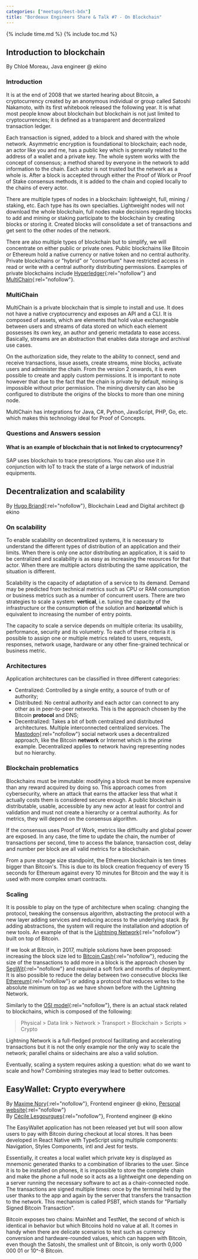 ```yaml
---
categories: ["meetups/best-bdx"]
title: "Bordeaux Engineers Share & Talk #7 - On Blockchain"
---
```


{% include time.md %}
{% include toc.md %}

## Introduction to blockchain

By Chloé Moreau, Java engineer @ ekino

### Introduction

It is at the end of 2008 that we started hearing about Bitcoin, a cryptocurrency created by an anonymous individual or
group called Satoshi Nakamoto, with its first whitebook released the following year. It is what most people know about
blockchain but blockchain is not just limited to cryptocurrencies; it is defined as a transparent and decentralized
transaction ledger.

Each transaction is signed, added to a block and shared with the whole network. Asymmetric encryption is foundational to
blockchain; each node, an actor like you and me, has a public key which is generally related to the address of a wallet
and a private key. The whole system works with the concept of consensus; a method shared by everyone in the network to
add information to the chain. Each actor is not trusted but the network as a whole is. After a block is accepted through
either the Proof of Work or Proof of Stake consensus methods, it is added to the chain and copied locally to the chains
of every actor.

There are multiple types of nodes in a blockchain: lightweight, full, mining / staking, etc. Each type has its own
specialties. Lightweight nodes will not download the whole blockchain, full nodes make decisions regarding blocks to add
and mining or staking participate to the blockchain by creating blocks or storing it. Created blocks will consolidate a
set of transactions and get sent to the other nodes of the network.

There are also multiple types of blockchain but to simplify, we will concentrate on either public or private ones.
Public blockchains like Bitcoin or Ethereum hold a native currency or native token and no central authority. Private
blockchains or "hybrid" or "consortium" have restricted access in read or write with a central authority distributing
permissions. Examples of private blockchains include [Hyperledger](https://www.hyperledger.org/){:rel="nofollow"} and [MultiChain](https://www.multichain.com/){:rel="nofollow"}.

### MultiChain

MultiChain is a private blockchain that is simple to install and use. It does not have a native cryptocurrency and
exposes an API and a CLI. It is composed of assets, which are elements that hold value exchangeable between users and
streams of data stored on which each element possesses its own key, an author and generic metadata to ease access.
Basically, streams are an abstraction that enables data storage and archival use cases.

On the authorization side, they relate to the ability to connect, send and receive transactions, issue assets, create
streams, mine blocks, activate users and administer the chain. From the version 2 onwards, it is even possible to create
and apply custom permissions. It is important to note however that due to the fact that the chain is private by default,
mining is impossible without prior permission. The mining diversity can also be configured to distribute the origins of
the blocks to more than one mining node.

MultiChain has integrations for Java, C#, Python, JavaScript, PHP, Go, etc. which makes this technology ideal for Proof
of Concepts.

### Questions and Answers session

#### What is an example of blockchain that is not linked to cryptocurrency?

SAP uses blockchain to trace prescriptions. You can also use it in conjunction with IoT to track the state of a large
network of industrial equipments.

## Decentralization and scalability

By [Hugo Briand](https://twitter.com/h_briand){:rel="nofollow"}, Blockchain Lead and Digital architect @ ekino

### On scalability

To enable scalability on decentralized systems, it is necessary to understand the different types of distribution of an
application and their limits. When there is only one actor distributing an application, it is said to be centralized and
scalability is as easy as increasing the resources for that actor. When there are multiple actors distributing the same
application, the situation is different.

Scalability is the capacity of adaptation of a service to its demand. Demand may be predicted from technical metrics
such as CPU or RAM consumption or business metrics such as a number of concurrent users. There are two strategies to
scale a system: **vertical**, i.e. tuning the capacity of the infrastructure or the consumption of the solution and
**horizontal** which is equivalent to increasing the number of entry points.

The capacity to scale a service depends on multiple criteria: its usability, performance, security and its volumetry. To
each of these criteria it is possible to assign one or multiple metrics related to users, requests, responses, network
usage, hardware or any other fine-grained technical or business metric.

### Architectures

Application architectures can be classified in three different categories:
- Centralized: Controlled by a single entity, a source of truth or of authority;
- Distributed: No central authority and each actor can connect to any other as in peer-to-peer networks. This is the
  approach chosen by the Bitcoin **protocol** and DNS;
- Decentralized: Takes a bit of both centralized and distributed architectures. Multiple interconnected centralized
  services. The [Mastodon](https://mastodon.social){:rel="nofollow"} social network uses a decentralized approach, like
  the Bitcoin **network** or Internet which is the prime example. Decentralized applies to network having representing
  nodes but no hierarchy.

### Blockchain problematics

Blockchains must be immutable: modifying a block must be more expensive than any reward acquired by doing so. This
approach comes from cybersecurity, where an attack that earns the attacker less that what it actually costs them is
considered secure enough. A public blockchain is distributable, usable, accessible by any new actor at least for control
and validation and must not create a hierarchy or a central authority. As for metrics, they will depend on the consensus
algorithm.

If the consensus uses Proof of Work, metrics like difficulty and global power are exposed. In any case, the time to
update the chain, the number of transactions per second, time to access the balance, transaction cost, delay and number
per block are all valid metrics for a blockchain.

From a pure storage size standpoint, the Ethereum blockchain is ten times bigger than Bitcoin's. This is due to its
block creation frequency of every 15 seconds for Ethereum against every 10 minutes for Bitcoin and the way it is used
with more complex smart contracts.

### Scaling

It is possible to play on the type of architecture when scaling: changing the protocol, tweaking the consensus
algorithm, abstracting the protocol with a new layer adding services and reducing access to the underlying stack. By
adding abstractions, the system will require the installation and adoption of new tools. An example of that is the [Lightning Network](https://lightning.network/){:rel="nofollow"}
built on top of Bitcoin.

If we look at Bitcoin, in 2017, multiple solutions have been proposed: increasing the block size led to [Bitcoin Cash](https://www.bitcoincash.org/){:rel="nofollow"},
reducing the size of the transactions to add more in a block is the approach chosen by [SegWit](https://segwit.org/){:rel="nofollow"}
and required a soft fork and months of deployment. It is also possible to reduce the delay between two consecutive
blocks like [Ethereum](https://www.ethereum.org/){:rel="nofollow"} or adding a protocol that reduces writes to the
absolute minimum on top as we have shown before with the Lightning Network.

Similarly to the [OSI model](https://en.wikipedia.org/wiki/OSI_model){:rel="nofollow"}, there is an actual stack related
to blockchains, which is composed of the following:
> Physical > Data link > Network > Transport > Blockchain > Scripts > Crypto

Lightning Network is a full-fledged protocol facilitating and accelerating transactions but it is not the only example
nor the only way to scale the network; parallel chains or sidechains are also a valid solution.

Eventually, scaling a system requires asking a question: what do we want to scale and how? Combining strategies may lead
to better outcomes.

## EasyWallet: Crypto everywhere

By [Maxime Nory](https://twitter.com/MaximeNory){:rel="nofollow"}, Frontend engineer @ ekino, [Personal website](https://maximenory.com/){:rel="nofollow"}  
By [Cécile Lesgourgues](https://twitter.com/cecilelesg){:rel="nofollow"}, Frontend engineer @ ekino

The EasyWallet application has not been released yet but will soon allow users to pay with Bitcoin during checkout at
local stores. It has been developed in React Native with TypeScript using multiple components: Navigation, Styles
Components, intl and Jest for tests.

Essentially, it creates a local wallet which private key is displayed as mnemonic generated thanks to a combination of
libraries to the user. Since it is to be installed on phones, it is impossible to store the complete chain and make the
phone a full node so it acts as a lightweight one depending on a server running the necessary software to act as a
chain-connected node. The transactions are signed multiple times: once by the terminal held by the user thanks to the
app and again by the server that transfers the transaction to the network. This mechanism is called PSBT, which stands
for "Partially Signed Bitcoin Transaction".

Bitcoin exposes two chains: MainNet and TestNet, the second of which is identical in behavior but which Bitcoins hold no
value at all. It comes in handy when there are delicate scenarios to test such as currency conversion and
hardware-rounded values, which can happen with Bitcoin, even though the Satoshi, the smallest unit of Bitcoin, is only
worth 0,000 000 01 or 10^-8 Bitcoin.
